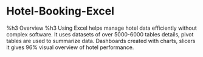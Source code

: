 # Hotel-Booking-Excel
%h3 Overview %h3
Using Excel helps manage hotel data efficiently without complex software. It uses
        datasets of over 5000-6000 tables details, pivot tables are used to summarize data.
Dashboards created with charts, slicers it gives 96% visual overview of hotel performance.
 
